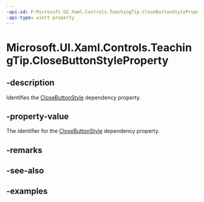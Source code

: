 ```yaml
---
-api-id: P:Microsoft.UI.Xaml.Controls.TeachingTip.CloseButtonStyleProperty
-api-type: winrt property
---
```


# Microsoft.UI.Xaml.Controls.TeachingTip.CloseButtonStyleProperty

<!--
public static Windows.UI.Xaml.DependencyProperty CloseButtonStyleProperty { get; }
-->

## -description

Identifies the [CloseButtonStyle](teachingtip_closebuttonstyle.md) dependency property.

## -property-value

The identifier for the [CloseButtonStyle](teachingtip_closebuttonstyle.md) dependency property.

## -remarks

## -see-also

## -examples

